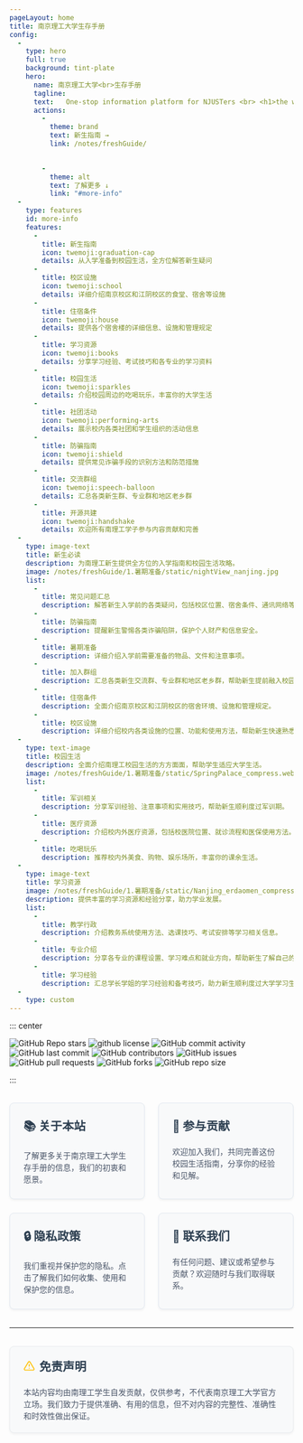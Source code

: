 ```yaml
---
pageLayout: home
title: 南京理工大学生存手册
config:
  -
    type: hero
    full: true
    background: tint-plate
    hero:
      name: 南京理工大学<br>生存手册
      tagline:
      text:   One-stop information platform for NJUSTers <br> <h1>the world will not be destroyed by those who do evil, but by those who watch them without doing anything.</h1>
      actions:
        -
          theme: brand
          text: 新生指南 →
          link: /notes/freshGuide/
        

        -
          theme: alt
          text: 了解更多 ↓
          link: "#more-info"
  -
    type: features
    id: more-info
    features:
      -
        title: 新生指南
        icon: twemoji:graduation-cap
        details: 从入学准备到校园生活，全方位解答新生疑问
      -
        title: 校区设施
        icon: twemoji:school
        details: 详细介绍南京校区和江阴校区的食堂、宿舍等设施
      -
        title: 住宿条件
        icon: twemoji:house
        details: 提供各个宿舍楼的详细信息、设施和管理规定
      -
        title: 学习资源
        icon: twemoji:books
        details: 分享学习经验、考试技巧和各专业的学习资料
      -
        title: 校园生活
        icon: twemoji:sparkles
        details: 介绍校园周边的吃喝玩乐，丰富你的大学生活
      -
        title: 社团活动
        icon: twemoji:performing-arts
        details: 展示校内各类社团和学生组织的活动信息
      -
        title: 防骗指南
        icon: twemoji:shield
        details: 提供常见诈骗手段的识别方法和防范措施
      -
        title: 交流群组
        icon: twemoji:speech-balloon
        details: 汇总各类新生群、专业群和地区老乡群
      -
        title: 开源共建
        icon: twemoji:handshake
        details: 欢迎所有南理工学子参与内容贡献和完善
  -
    type: image-text
    title: 新生必读
    description: 为南理工新生提供全方位的入学指南和校园生活攻略。
    image: /notes/freshGuide/1.暑期准备/static/nightView_nanjing.jpg
    list:
      -
        title: 常见问题汇总
        description: 解答新生入学前的各类疑问，包括校区位置、宿舍条件、通讯网络等。
      -
        title: 防骗指南
        description: 提醒新生警惕各类诈骗陷阱，保护个人财产和信息安全。
      -
        title: 暑期准备
        description: 详细介绍入学前需要准备的物品、文件和注意事项。
      -
        title: 加入群组
        description: 汇总各类新生交流群、专业群和地区老乡群，帮助新生提前融入校园。
      -
        title: 住宿条件
        description: 全面介绍南京校区和江阴校区的宿舍环境、设施和管理规定。
      -
        title: 校区设施
        description: 详细介绍校内各类设施的位置、功能和使用方法，帮助新生快速熟悉校园。
  -
    type: text-image
    title: 校园生活
    description: 全面介绍南理工校园生活的方方面面，帮助学生适应大学生活。
    image: /notes/freshGuide/1.暑期准备/static/SpringPalace_compress.webp
    list:
      -
        title: 军训相关
        description: 分享军训经验、注意事项和实用技巧，帮助新生顺利度过军训期。
      -
        title: 医疗资源
        description: 介绍校内外医疗资源，包括校医院位置、就诊流程和医保使用方法。
      -
        title: 吃喝玩乐
        description: 推荐校内外美食、购物、娱乐场所，丰富你的课余生活。
  -
    type: image-text
    title: 学习资源
    image: /notes/freshGuide/1.暑期准备/static/Nanjing_erdaomen_compress.webp
    description: 提供丰富的学习资源和经验分享，助力学业发展。
    list:
      -
        title: 教学行政
        description: 介绍教务系统使用方法、选课技巧、考试安排等学习相关信息。
      -
        title: 专业介绍
        description: 分享各专业的课程设置、学习难点和就业方向，帮助新生了解自己的专业。
      -
        title: 学习经验
        description: 汇总学长学姐的学习经验和备考技巧，助力新生顺利度过大学学习生活。
  -
    type: custom
---
```




::: center

![GitHub Repo stars](https://img.shields.io/github/stars/NJUST-OpenLib/NJUST-Manual)
![github license](https://img.shields.io/github/license/NJUST-OpenLib/NJUST-Manual?color=32A9C3&labelColor=1B3C4A)
![GitHub commit activity](https://img.shields.io/github/commit-activity/m/NJUST-OpenLib/NJUST-Manual)
![GitHub last commit](https://img.shields.io/github/last-commit/NJUST-OpenLib/NJUST-Manual)
![GitHub contributors](https://img.shields.io/github/contributors/NJUST-OpenLib/NJUST-Manual)
![GitHub issues](https://img.shields.io/github/issues/NJUST-OpenLib/NJUST-Manual)
![GitHub pull requests](https://img.shields.io/github/issues-pr/NJUST-OpenLib/NJUST-Manual)
![GitHub forks](https://img.shields.io/github/forks/NJUST-OpenLib/NJUST-Manual)
![GitHub repo size](https://img.shields.io/github/repo-size/NJUST-OpenLib/NJUST-Manual)

:::

<style>
.info-cards {
  display: grid;
  grid-template-columns: repeat(auto-fit, minmax(250px, 1fr));
  gap: 1.5rem;
  margin: 2rem 0;
  justify-content: center; /* 确保卡片在容器中居中 */
}

.info-card {
  text-decoration: none !important; /* 强制移除下划线 */
  color: inherit;
  border: 1px solid #e2e8f0;
  border-radius: 8px;
  padding: 1.5rem;
  transition: all 0.3s ease;
  display: block;
  background-color: #f8f9fa;
  box-shadow: 0 2px 4px rgba(0,0,0,0.05);
}

.info-card:hover {
  transform: translateY(-5px);
  box-shadow: 0 5px 15px rgba(0,0,0,0.1);
  border-color: #3eaf7c;
}

.info-card h3 {
  margin-top: 0;
  color: #2c3e50;
  font-size: 1.3rem;
}

.info-card p {
  color: #4a5568;
  margin-bottom: 0;
  line-height: 1.5;
}

@media (max-width: 640px) {
  .info-cards {
    grid-template-columns: 1fr;
  }
}

/* 确保在中等屏幕尺寸下卡片均匀分布 */
@media (min-width: 641px) and (max-width: 1024px) {
  .info-cards {
    grid-template-columns: repeat(2, 1fr);
  }
}

.disclaimer {
  background-color: #f8f9fa;
  border: 1px solid #e9ecef;
  border-radius: 8px;
  padding: 1.2rem 1.5rem;
  margin: 2rem 0;
  box-shadow: 0 2px 4px rgba(0,0,0,0.05);
  transition: all 0.3s ease;
  position: relative;
  overflow: hidden;
}

.disclaimer:hover {
  border-color: #ffc107;
  box-shadow: 0 4px 8px rgba(0,0,0,0.08);
}

.disclaimer h3 {
  margin-top: 0;
  color: #2c3e50;
  display: flex;
  align-items: center;
  font-size: 1.3rem;
}

.disclaimer h3 svg {
  margin-right: 8px;
  color: #ffc107;
}

.disclaimer p {
  color: #4a5568;
  margin-bottom: 0;
  line-height: 1.5;
}

/* 深色模式适配 */
[data-theme="dark"] .info-card {
  background-color: #202127;
  border-color: #3e4c5a;
}

[data-theme="dark"] .info-card p {
  color: rgba(235, 235, 245, 0.6);
}

[data-theme="dark"] .disclaimer {
  background-color: #202127;
  border-color: #3e4c5a;
}

[data-theme="dark"] .disclaimer p {
  color: rgba(235, 235, 245, 0.6);
}
</style>

<div style="max-width: 960px;margin:0 auto;" class="home-custom-content">

<div class="info-cards">
  <a href="/about/index.html" class="info-card">
    <h3>📚 关于本站</h3>
    <p>了解更多关于南京理工大学生存手册的信息，我们的初衷和愿景。</p>
  </a>
  <a href="/HowToContribute/index.html" class="info-card">
    <h3>🚀 参与贡献</h3>
    <p>欢迎加入我们，共同完善这份校园生活指南，分享你的经验和见解。</p>
  </a>
  <a href="/about/privacy.html" class="info-card">
    <h3>🔒 隐私政策</h3>
    <p>我们重视并保护您的隐私。点击了解我们如何收集、使用和保护您的信息。</p>
  </a>
  <a href="/about/contact.html" class="info-card">
    <h3>💬 联系我们</h3>
    <p>有任何问题、建议或希望参与贡献？欢迎随时与我们取得联系。</p>
  </a>
</div>

---

<div class="disclaimer">
  <h3>
    <svg xmlns="http://www.w3.org/2000/svg" width="20" height="20" viewBox="0 0 24 24" fill="none" stroke="currentColor" stroke-width="2" stroke-linecap="round" stroke-linejoin="round">
      <path d="M10.29 3.86L1.82 18a2 2 0 0 0 1.71 3h16.94a2 2 0 0 0 1.71-3L13.71 3.86a2 2 0 0 0-3.42 0z"></path>
      <line x1="12" y1="9" x2="12" y2="13"></line>
      <line x1="12" y1="17" x2="12.01" y2="17"></line>
    </svg>
    免责声明
  </h3>
  <p>本站内容均由南理工学生自发贡献，仅供参考，不代表南京理工大学官方立场。我们致力于提供准确、有用的信息，但不对内容的完整性、准确性和时效性做出保证。</p>
</div>



<Contributors 
  :customContributors='[
    {
      name: "Light",
      url: "https://example.com/contributor1",
      //avatar: "https://secure.gravatar.com/avatar/00000000000000000000000000000000?d=mp&f=y",
      email: "862727441@qq.com"
    },
    {
      name: "阿托卡",
      url: "https://example.com/contributor2",
      email: "1903883912@qq.com"
    },
    {
      name: "非GitHub贡献者3",
      url: "https://example.com/contributor3"
    }
  ]' 
/>


<!-- 
仅显示自定义贡献者的示例

<Contributors 
  :customContributors='[
    {
      name: "自定义贡献者1",
      url: "https://example.com/custom1",
      avatar: "https://secure.gravatar.com/avatar/00000000000000000000000000000000?d=mp&f=y"
    },
    {
      name: "自定义贡献者2",
      url: "https://example.com/custom2",
      email: "contributor2@example.com" // 使用WeAvatar生成头像（MD5哈希）
    },
    {
      name: "自定义贡献者3",
      url: "https://example.com/custom3"
      // 不提供avatar或email时，将使用默认头像
    }
  ]' 
  :fetchGithub="false"
/>
-->

</div>

<style>
.home-custom-content img {
  cursor: default !important;
}

html {
  scroll-behavior: smooth;
}

#more-info {
  scroll-margin-top: 80px;
}
</style>

